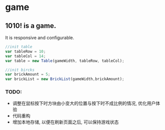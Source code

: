 # game
## 1010! is a game.
It is responsive and configurable.
``` javascript
//init table
var tableRow = 10;
var tableCol = 14;
var table = new Table(gameWidth, tableRow, tableCol);

//init bircks
var brickAmount = 5;
var brickList = new BrickList(gameWidth,brickAmount);
```



### TODO:

* 调整在鼠标按下时方块由小变大的位置与按下时不成比例的情况, 优化用户体验
* 代码重构
* 增加本地存储, 以便在刷新页面之后, 可以保持游戏状态


